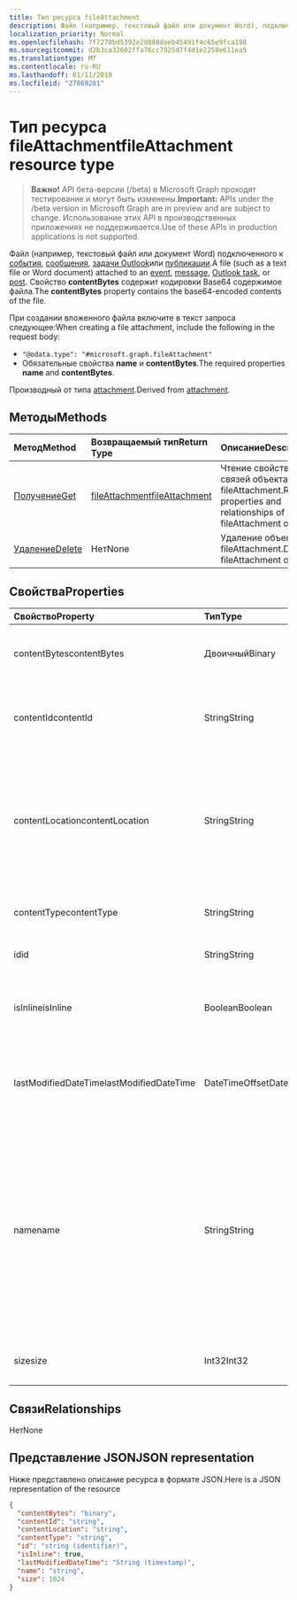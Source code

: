 ```yaml
---
title: Тип ресурса fileAttachment
description: Файл (например, текстовый файл или документ Word), подключенного к событию
localization_priority: Normal
ms.openlocfilehash: 7f7270bd5392e2d880daeb45491f4c65e9fca198
ms.sourcegitcommit: d2b3ca32602ffa76cc7925d7f4d1e2258e611ea5
ms.translationtype: MT
ms.contentlocale: ru-RU
ms.lasthandoff: 01/11/2019
ms.locfileid: "27869281"
---
```

# <a name="fileattachment-resource-type"></a><span data-ttu-id="67b05-103">Тип ресурса fileAttachment</span><span class="sxs-lookup"><span data-stu-id="67b05-103">fileAttachment resource type</span></span>

> <span data-ttu-id="67b05-104">**Важно!** API бета-версии (/beta) в Microsoft Graph проходят тестирование и могут быть изменены.</span><span class="sxs-lookup"><span data-stu-id="67b05-104">**Important:** APIs under the /beta version in Microsoft Graph are in preview and are subject to change.</span></span> <span data-ttu-id="67b05-105">Использование этих API в производственных приложениях не поддерживается.</span><span class="sxs-lookup"><span data-stu-id="67b05-105">Use of these APIs in production applications is not supported.</span></span>

<span data-ttu-id="67b05-106">Файл (например, текстовый файл или документ Word) подключенного к [события](../resources/event.md), [сообщения](../resources/message.md), [задачи Outlook](../resources/outlooktask.md)или [публикации](../resources/post.md).</span><span class="sxs-lookup"><span data-stu-id="67b05-106">A file (such as a text file or Word document) attached to an [event](../resources/event.md), [message](../resources/message.md), [Outlook task](../resources/outlooktask.md), or [post](../resources/post.md).</span></span> <span data-ttu-id="67b05-107">Свойство **contentBytes** содержит кодировки Base64 содержимое файла.</span><span class="sxs-lookup"><span data-stu-id="67b05-107">The  **contentBytes** property contains the base64-encoded contents of the file.</span></span>  

<span data-ttu-id="67b05-108">При создании вложенного файла включите в текст запроса следующее:</span><span class="sxs-lookup"><span data-stu-id="67b05-108">When creating a file attachment, include the following in the request body:</span></span>

* `"@odata.type": "#microsoft.graph.fileAttachment"`
* <span data-ttu-id="67b05-109">Обязательные свойства **name** и **contentBytes**.</span><span class="sxs-lookup"><span data-stu-id="67b05-109">The required properties **name** and **contentBytes**.</span></span>

<span data-ttu-id="67b05-110">Производный от типа [attachment](attachment.md).</span><span class="sxs-lookup"><span data-stu-id="67b05-110">Derived from [attachment](attachment.md).</span></span>

## <a name="methods"></a><span data-ttu-id="67b05-111">Методы</span><span class="sxs-lookup"><span data-stu-id="67b05-111">Methods</span></span>

| <span data-ttu-id="67b05-112">Метод</span><span class="sxs-lookup"><span data-stu-id="67b05-112">Method</span></span>       | <span data-ttu-id="67b05-113">Возвращаемый тип</span><span class="sxs-lookup"><span data-stu-id="67b05-113">Return Type</span></span>  |<span data-ttu-id="67b05-114">Описание</span><span class="sxs-lookup"><span data-stu-id="67b05-114">Description</span></span>|
|:---------------|:--------|:----------|
|[<span data-ttu-id="67b05-115">Получение</span><span class="sxs-lookup"><span data-stu-id="67b05-115">Get</span></span>](../api/attachment-get.md) | [<span data-ttu-id="67b05-116">fileAttachment</span><span class="sxs-lookup"><span data-stu-id="67b05-116">fileAttachment</span></span>](fileattachment.md) |<span data-ttu-id="67b05-117">Чтение свойств и связей объекта fileAttachment.</span><span class="sxs-lookup"><span data-stu-id="67b05-117">Read properties and relationships of fileAttachment object.</span></span>|
|[<span data-ttu-id="67b05-118">Удаление</span><span class="sxs-lookup"><span data-stu-id="67b05-118">Delete</span></span>](../api/attachment-delete.md) | <span data-ttu-id="67b05-119">Нет</span><span class="sxs-lookup"><span data-stu-id="67b05-119">None</span></span> |<span data-ttu-id="67b05-120">Удаление объекта fileAttachment.</span><span class="sxs-lookup"><span data-stu-id="67b05-120">Delete fileAttachment object.</span></span> |

## <a name="properties"></a><span data-ttu-id="67b05-121">Свойства</span><span class="sxs-lookup"><span data-stu-id="67b05-121">Properties</span></span>
| <span data-ttu-id="67b05-122">Свойство</span><span class="sxs-lookup"><span data-stu-id="67b05-122">Property</span></span>     | <span data-ttu-id="67b05-123">Тип</span><span class="sxs-lookup"><span data-stu-id="67b05-123">Type</span></span>   |<span data-ttu-id="67b05-124">Описание</span><span class="sxs-lookup"><span data-stu-id="67b05-124">Description</span></span>|
|:---------------|:--------|:----------|
|<span data-ttu-id="67b05-125">contentBytes</span><span class="sxs-lookup"><span data-stu-id="67b05-125">contentBytes</span></span>|<span data-ttu-id="67b05-126">Двоичный</span><span class="sxs-lookup"><span data-stu-id="67b05-126">Binary</span></span>|<span data-ttu-id="67b05-127">Содержимое файла в кодировке base64.</span><span class="sxs-lookup"><span data-stu-id="67b05-127">The base64-encoded contents of the file.</span></span>|
|<span data-ttu-id="67b05-128">contentId</span><span class="sxs-lookup"><span data-stu-id="67b05-128">contentId</span></span>|<span data-ttu-id="67b05-129">String</span><span class="sxs-lookup"><span data-stu-id="67b05-129">String</span></span>|<span data-ttu-id="67b05-130">Идентификатор вложения в хранилище Exchange.</span><span class="sxs-lookup"><span data-stu-id="67b05-130">The ID of the attachment in the Exchange store.</span></span>|
|<span data-ttu-id="67b05-131">contentLocation</span><span class="sxs-lookup"><span data-stu-id="67b05-131">contentLocation</span></span>|<span data-ttu-id="67b05-132">String</span><span class="sxs-lookup"><span data-stu-id="67b05-132">String</span></span>|<span data-ttu-id="67b05-133">Универсальный код ресурса (URI), который соответствует расположению содержимого вложения.</span><span class="sxs-lookup"><span data-stu-id="67b05-133">The Uniform Resource Identifier (URI) that corresponds to the location of the content of the attachment.</span></span>|
|<span data-ttu-id="67b05-134">contentType</span><span class="sxs-lookup"><span data-stu-id="67b05-134">contentType</span></span>|<span data-ttu-id="67b05-135">String</span><span class="sxs-lookup"><span data-stu-id="67b05-135">String</span></span>|<span data-ttu-id="67b05-136">Тип контента этого вложения.</span><span class="sxs-lookup"><span data-stu-id="67b05-136">The content type of the attachment.</span></span>|
|<span data-ttu-id="67b05-137">id</span><span class="sxs-lookup"><span data-stu-id="67b05-137">id</span></span>|<span data-ttu-id="67b05-138">String</span><span class="sxs-lookup"><span data-stu-id="67b05-138">String</span></span>|<span data-ttu-id="67b05-139">Идентификатор вложения.</span><span class="sxs-lookup"><span data-stu-id="67b05-139">The attachment ID.</span></span>|
|<span data-ttu-id="67b05-140">isInline</span><span class="sxs-lookup"><span data-stu-id="67b05-140">isInline</span></span>|<span data-ttu-id="67b05-141">Boolean</span><span class="sxs-lookup"><span data-stu-id="67b05-141">Boolean</span></span>|<span data-ttu-id="67b05-142">Задано значение true, если это встроенное вложение.</span><span class="sxs-lookup"><span data-stu-id="67b05-142">Set to true if this is an inline attachment.</span></span>|
|<span data-ttu-id="67b05-143">lastModifiedDateTime</span><span class="sxs-lookup"><span data-stu-id="67b05-143">lastModifiedDateTime</span></span>|<span data-ttu-id="67b05-144">DateTimeOffset</span><span class="sxs-lookup"><span data-stu-id="67b05-144">DateTimeOffset</span></span>|<span data-ttu-id="67b05-145">Дата и время последнего изменения вложения.</span><span class="sxs-lookup"><span data-stu-id="67b05-145">The date and time when the attachment was last modified.</span></span>|
|<span data-ttu-id="67b05-146">name</span><span class="sxs-lookup"><span data-stu-id="67b05-146">name</span></span>|<span data-ttu-id="67b05-147">String</span><span class="sxs-lookup"><span data-stu-id="67b05-147">String</span></span>|<span data-ttu-id="67b05-148">Имя, представляющее текст, который отображается под значком, представляющим внедренное вложение. Оно может не быть фактическим именем файла.</span><span class="sxs-lookup"><span data-stu-id="67b05-148">The name representing the text that is displayed below the icon representing the embedded attachment.This does not need to be the actual file name.</span></span>|
|<span data-ttu-id="67b05-149">size</span><span class="sxs-lookup"><span data-stu-id="67b05-149">size</span></span>|<span data-ttu-id="67b05-150">Int32</span><span class="sxs-lookup"><span data-stu-id="67b05-150">Int32</span></span>|<span data-ttu-id="67b05-151">Размер вложения в байтах.</span><span class="sxs-lookup"><span data-stu-id="67b05-151">The size in bytes of the attachment.</span></span>|

## <a name="relationships"></a><span data-ttu-id="67b05-152">Связи</span><span class="sxs-lookup"><span data-stu-id="67b05-152">Relationships</span></span>
<span data-ttu-id="67b05-153">Нет</span><span class="sxs-lookup"><span data-stu-id="67b05-153">None</span></span>


## <a name="json-representation"></a><span data-ttu-id="67b05-154">Представление JSON</span><span class="sxs-lookup"><span data-stu-id="67b05-154">JSON representation</span></span>

<span data-ttu-id="67b05-155">Ниже представлено описание ресурса в формате JSON.</span><span class="sxs-lookup"><span data-stu-id="67b05-155">Here is a JSON representation of the resource</span></span>

<!-- {
  "blockType": "resource",
  "optionalProperties": [

  ],
  "@odata.type": "microsoft.graph.fileAttachment"
}-->

```json
{
  "contentBytes": "binary",
  "contentId": "string",
  "contentLocation": "string",
  "contentType": "string",
  "id": "string (identifier)",
  "isInline": true,
  "lastModifiedDateTime": "String (timestamp)",
  "name": "string",
  "size": 1024
}

```

<!-- uuid: 8fcb5dbc-d5aa-4681-8e31-b001d5168d79
2015-10-25 14:57:30 UTC -->
<!-- {
  "type": "#page.annotation",
  "description": "fileAttachment resource",
  "keywords": "",
  "section": "documentation",
  "tocPath": ""
}-->
